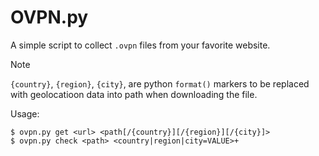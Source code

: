# OVPN.py
A simple script to collect `.ovpn` files from your favorite website.

> [!NOTE]
> `{country}`, `{region}`, `{city}`, are python `format()` markers to be replaced with geolocatioon
> data into path when downloading the file.

Usage:
```console
$ ovpn.py get <url> <path[/{country}][/{region}][/{city}]>
$ ovpn.py check <path> <country|region|city=VALUE>+
```
